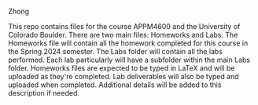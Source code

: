 Zhong

This repo contains files for the course APPM4600 and the University of Colorado Boulder. There are two main files: Homeworks and Labs. The Homeworks file will contain all the homework completed for this course in the Spring 2024 semester. The Labs folder will contain all the labs performed. Each lab particularly will have a subfolder within the main Labs folder. Homeworks files are expected to be typed in LaTeX and will be uploaded as they're completed. Lab deliverables will also be typed and uploaded when completed. Additional details will be added to this description if needed.